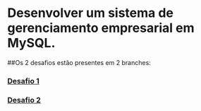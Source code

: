 # Desenvolver um sistema de gerenciamento empresarial em MySQL.

##Os 2 desafios estão presentes em 2 branches:

### <a href="https://github.com/guilhermeforprojeto/enterprise_management_MySQL/tree/Desafio_1">Desafio 1</a>
### <a href="https://github.com/guilhermeforprojeto/enterprise_management_MySQL/tree/Desafio_2">Desafio 2</a>
